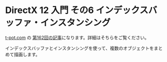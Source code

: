 # DirectX 12 入門 その6 インデックスバッファ・インスタンシング

[t-pot.com](https://t-pot.com/) の [第162回の記事](http://t-pot.com/162_DX12_6_index_instance/)になります。詳細はそちらをご覧ください。

インデックスバッファとインスタンシングを使って、複数のオブジェクトをまとめて描画します。
